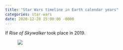 ```yaml
---
title: "Star Wars timeline in Earth calendar years"
categories: star-wars
date: 2020-12-28 15:00:00 -0000
---
```

If *Rise of Skywalker* took place in 2019.

<figure><a href="/star-wars-timeline.jpg"><img src="//star-wars-timeline.jpg" /></a></figure>